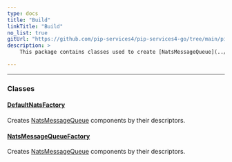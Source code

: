 ```yaml
---
type: docs
title: "Build"
linkTitle: "Build"
no_list: true
gitUrl: "https://github.com/pip-services4/pip-services4-go/tree/main/pip-services4-nats-go"
description: >
    This package contains classes used to create [NatsMessageQueue](../queues/nats_message_queue) components by their descriptors.

---
```

---
<div class="module-body"> 

### Classes

#### [DefaultNatsFactory](default_nats_factory)
Creates [NatsMessageQueue](../queues/nats_message_queue) components by their descriptors.

#### [NatsMessageQueueFactory](nats_message_queue_factory)
Creates [NatsMessageQueue](../queues/nats_message_queue) components by their descriptors.


</div>


